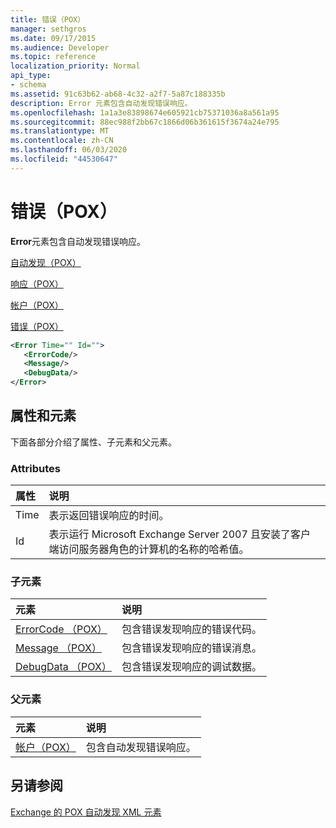 ```yaml
---
title: 错误（POX）
manager: sethgros
ms.date: 09/17/2015
ms.audience: Developer
ms.topic: reference
localization_priority: Normal
api_type:
- schema
ms.assetid: 91c63b62-ab68-4c32-a2f7-5a87c188335b
description: Error 元素包含自动发现错误响应。
ms.openlocfilehash: 1a1a3e83898674e605921cb75371036a8a561a95
ms.sourcegitcommit: 88ec988f2bb67c1866d06b361615f3674a24e795
ms.translationtype: MT
ms.contentlocale: zh-CN
ms.lasthandoff: 06/03/2020
ms.locfileid: "44530647"
---
```

# <a name="error-pox"></a>错误（POX）

**Error**元素包含自动发现错误响应。 
  
[自动发现（POX）](autodiscover-pox.md)
  
[响应（POX）](response-pox.md)
  
[帐户（POX）](account-pox.md)
  
[错误（POX）](error-pox.md)
  
```xml
<Error Time="" Id="">
   <ErrorCode/>
   <Message/>
   <DebugData/>
</Error>
```

## <a name="attributes-and-elements"></a>属性和元素

下面各部分介绍了属性、子元素和父元素。
  
### <a name="attributes"></a>Attributes

|**属性**|**说明**|
|:-----|:-----|
|Time  <br/> |表示返回错误响应的时间。  <br/> |
|Id  <br/> |表示运行 Microsoft Exchange Server 2007 且安装了客户端访问服务器角色的计算机的名称的哈希值。  <br/> |
   
### <a name="child-elements"></a>子元素

|**元素**|**说明**|
|:-----|:-----|
|[ErrorCode （POX）](errorcode-pox.md) <br/> |包含错误发现响应的错误代码。  <br/> |
|[Message （POX）](message-pox.md) <br/> |包含错误发现响应的错误消息。  <br/> |
|[DebugData （POX）](debugdata-pox.md) <br/> |包含错误发现响应的调试数据。  <br/> |
   
### <a name="parent-elements"></a>父元素

|**元素**|**说明**|
|:-----|:-----|
|[帐户（POX）](account-pox.md) <br/> |包含自动发现错误响应。  <br/> |
   
## <a name="see-also"></a>另请参阅



[Exchange 的 POX 自动发现 XML 元素](pox-autodiscover-xml-elements-for-exchange.md)

